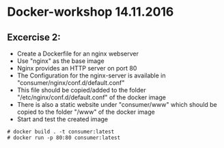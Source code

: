# Docker-workshop 14.11.2016

## Excercise 2:

 - Create a Dockerfile for an nginx webserver
 - Use "nginx" as the base image
 - Nginx provides an HTTP server on port 80
 - The Configuration for the nginx-server is available in "consumer/nginx/conf.d/default.conf"
 - This file should be copied/added to the folder "/etc/nginx/conf.d/default.conf" of the docker image
 - There is also a static website under "consumer/www" which should be copied to the folder "/www" of the docker image
 - Start and test the created image

```
# docker build . -t consumer:latest
# docker run -p 80:80 consumer:latest
```